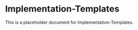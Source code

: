 ﻿<!-- 
---
title: "Implementation-Templates"
description: "Placeholder description for Implementation-Templates"
author: "VintageDon"
tags: ["placeholder", "documentation"]
category: "Compliance"
kb_type: "Reference"
version: "0.1"
status: "Draft"
last_updated: "2025-03-16"
---
-->

# Implementation-Templates

This is a placeholder document for Implementation-Templates.
